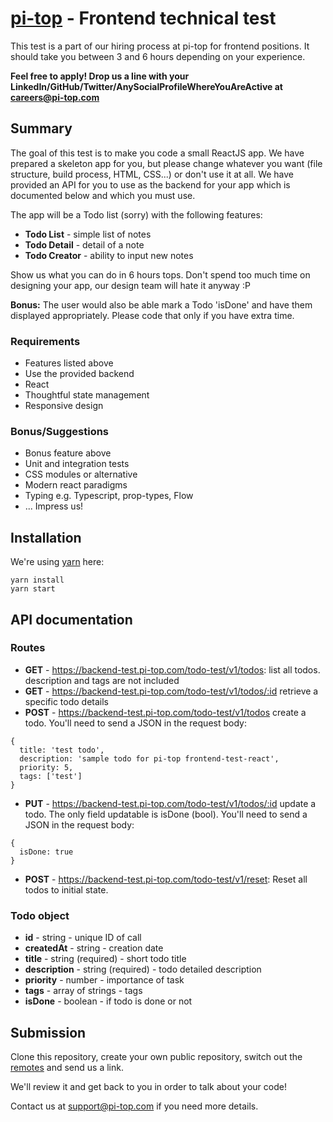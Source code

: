 # [pi-top](https://pi-top.com) - Frontend technical test

This test is a part of our hiring process at pi-top for frontend positions. It should take you between 3 and 6 hours depending on your experience.

**Feel free to apply! Drop us a line with your LinkedIn/GitHub/Twitter/AnySocialProfileWhereYouAreActive at careers@pi-top.com**


## Summary
The goal of this test is to make you code a small ReactJS app. We have prepared a skeleton app for you, but please change whatever you want (file structure, build process, HTML, CSS...) or don't use it at all. We have provided an API for you to use as the backend for your app which is documented below and which you must use.

The app will be a Todo list (sorry) with the following features:
- **Todo List** - simple list of notes
- **Todo Detail** - detail of a note
- **Todo Creator** - ability to input new notes

Show us what you can do in 6 hours tops.  Don't spend too much time on designing your app, our design team will hate it anyway :P

**Bonus:** The user would also be able mark a Todo 'isDone' and have them displayed appropriately. Please code that only if you have extra time.

### Requirements
- Features listed above
- Use the provided backend
- React
- Thoughtful state management
- Responsive design

### Bonus/Suggestions
- Bonus feature above
- Unit and integration tests
- CSS modules or alternative
- Modern react paradigms
- Typing e.g. Typescript, prop-types, Flow
- ... Impress us!


## Installation
We're using [yarn](https://yarnpkg.com) here:
```
yarn install
yarn start
```


## API documentation
### Routes
- **GET** - https://backend-test.pi-top.com/todo-test/v1/todos: list all todos. description and tags are not included
- **GET** - https://backend-test.pi-top.com/todo-test/v1/todos/:id retrieve a specific todo details
- **POST** - https://backend-test.pi-top.com/todo-test/v1/todos create a todo. You'll need to send a JSON in the request body:
```
{
  title: 'test todo',
  description: 'sample todo for pi-top frontend-test-react',
  priority: 5,
  tags: ['test']
}
```
- **PUT** - https://backend-test.pi-top.com/todo-test/v1/todos/:id update a todo. The only field updatable is isDone (bool). You'll need to send a JSON in the request body:
```
{
  isDone: true
}
```
- **POST** - https://backend-test.pi-top.com/todo-test/v1/reset: Reset all todos to initial state.

### Todo object
- **id** - string - unique ID of call
- **createdAt** - string - creation date
- **title** - string (required) - short todo title
- **description** - string (required) - todo detailed description
- **priority** - number - importance of task
- **tags** - array of strings - tags
- **isDone** - boolean - if todo is done or not


## Submission
Clone this repository, create your own public repository, switch out the [remotes](https://git-scm.com/book/en/v2/Git-Basics-Working-with-Remotes) and send us a link.

We'll review it and get back to you in order to talk about your code!

Contact us at support@pi-top.com if you need more details.
